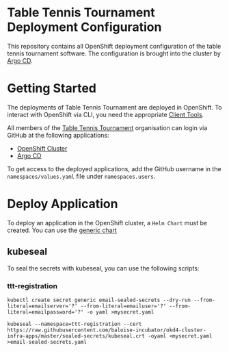 # Table Tennis Tournament Deployment Configuration
This repository contains all OpenShift deployment configuration of the table tennis tournament software. The configuration is brought into the cluster by  [Argo CD](https://argoproj.github.io/argo-cd/). 

# Getting Started
The deployments of Table Tennis Tournament are deployed in OpenShift. To interact with OpenShift via CLI, you need the appropriate [Client Tools](https://www.okd.io/download.html).

All members of the [Table Tennis Tournament](https://github.com/orgs/table-tennis-tournament/people) organisation can login via GitHub at the following applications:

* [OpenShift Cluster](https://console.baloise.dev)
* [Argo CD](https://argocd.baloise.dev)

To get access to the deployed applications, add the GitHub username in the `namespaces/values.yaml` file under `namespaces.users`. 

# Deploy Application
To deploy an application in the OpenShift cluster, a `Helm Chart` must be created. You can use the [generic chart](https://github.com/baloise-incubator/generic-chart)

## kubeseal
To seal the secrets with kubeseal, you can use the following scripts:
### ttt-registration
```
kubectl create secret generic email-sealed-secrets --dry-run --from-literal=emailserver='?' --from-literal=emailuser='?' --from-literal=emailpassword='?' -o yaml >mysecret.yaml
```
```
kubeseal --namespace=ttt-registration --cert https://raw.githubusercontent.com/baloise-incubator/okd4-cluster-infra-apps/master/sealed-secrets/kubeseal.crt -oyaml <mysecret.yaml >email-sealed-secrets.yaml 
```
